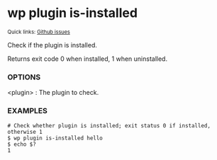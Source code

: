 # wp plugin is-installed

<small>Quick links: <a href="https://github.com/issues?q=is%3Aopen+label%3Acommand%3Aplugin-is-installed+sort%3Aupdated-desc+org%3Awp-cli">Github issues</a></small>

Check if the plugin is installed.

Returns exit code 0 when installed, 1 when uninstalled.

### OPTIONS

&lt;plugin&gt;
: The plugin to check.

### EXAMPLES

    # Check whether plugin is installed; exit status 0 if installed, otherwise 1
    $ wp plugin is-installed hello
    $ echo $?
    1



